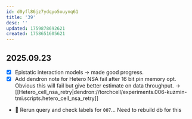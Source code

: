 ```yaml
---
id: d0yfl86jz7ydqyo5ouynq61
title: '39'
desc: ''
updated: 1759878692621
created: 1758651605621
---
```


## 2025.09.23

- [x] Epistatic interaction models → made good progress.
- [x] Add dendron note for Hetero NSA fail after 16 bit pin memory opt. Obvious this will fail but give better estimate on data throughput. → [[Hetero_cell_nsa_retry|dendron://torchcell/experiments.006-kuzmin-tmi.scripts.hetero_cell_nsa_retry]]

- 🔲 Rerun query and check labels for `007`... Need to rebuild db for this
